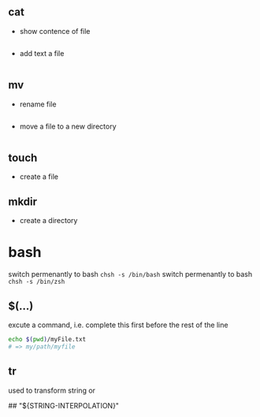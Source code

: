 ## cat
* show contence of file 
  ```sh
  ```
* add text a file
  ```sh
  ```
## mv
* rename file 
```sh
```
* move a file to a new directory
  ```sh
  ```

## touch 
* create a file

## mkdir
* create a directory 


# bash

switch permenantly to bash `chsh -s /bin/bash`
switch permenantly to bash `chsh -s /bin/zsh`

## $(...)
excute a command, i.e. complete this first before the rest of the line

```sh
echo $(pwd)/myFile.txt
# => my/path/myfile
```

## tr 
used to transform string or 

## "${STRING-INTERPOLATION}"